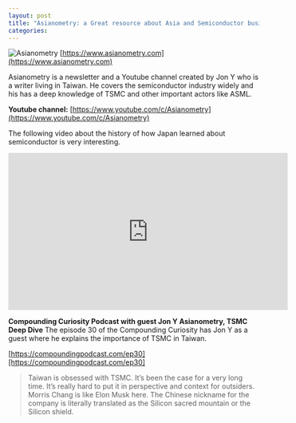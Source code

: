 ```yaml
---
layout: post
title: "Asianometry: a Great resource about Asia and Semiconductor business"
categories: 
---
```


![Asianometry](https://yt3.googleusercontent.com/BkPLt627VJDtspEOcksWX_PHJ0VhVVFUETEhSYKOriuxSVIqKXw1PeSbdPoRYldwO8kOcT3bRA=w1060-fcrop64=1,00005a57ffffa5a8-k-c0xffffffff-no-nd-rj)
[https://www.asianometry.com](https://www.asianometry.com)

Asianometry is a newsletter and a Youtube channel created by Jon Y who is a writer living in Taiwan. 
He covers the semiconductor industry widely and his has a deep knowledge of TSMC and other important actors like ASML.  

**Youtube channel:** 
[https://www.youtube.com/c/Asianometry](https://www.youtube.com/c/Asianometry)

The following video about the history of how Japan learned about semiconductor is very interesting. 

<iframe width="560" height="315" src="https://www.youtube.com/embed/bwhU9goCiaI?si=tSN2Raiwr-ZQBQcl" title="YouTube video player" frameborder="0" allow="accelerometer; autoplay; clipboard-write; encrypted-media; gyroscope; picture-in-picture; web-share" allowfullscreen></iframe>

**Compounding Curiosity Podcast with guest Jon Y Asianometry, TSMC Deep Dive**
The episode 30 of the Compounding Curiosity has Jon Y as a guest where he explains the importance of TSMC in Taiwan. 

[https://compoundingpodcast.com/ep30][https://compoundingpodcast.com/ep30]



> Taiwan is obsessed with TSMC. It’s been the case for a very long time. It’s really hard to put it in perspective and context for outsiders. Morris Chang is like Elon Musk here. The Chinese nickname for the company is literally translated as the Silicon sacred mountain or the Silicon shield.












[def]: https://compoundingpodcast.com/ep30